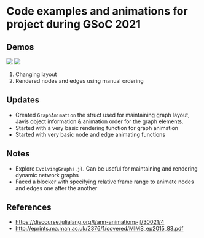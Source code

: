 # Code examples and animations for project during GSoC 2021

## Demos

![](/examples/graph_animations/example1.gif) ![](/examples/graph_animations/example2.gif)

1. Changing layout
2. Rendered nodes and edges using manual ordering


## Updates
- Created `GraphAnimation` the struct used for maintaining graph layout, Javis object information & animation order for the graph elements.
- Started with a very basic rendering function for graph animation
- Started with very basic node and edge animating functions


## Notes
- Explore `EvolvingGraphs.jl`. Can be useful for maintaining and rendering dynamic network graphs
- Faced a blocker with specifying relative frame range to animate nodes and edges one after the another


## References
- https://discourse.julialang.org/t/ann-animations-jl/30021/4
- http://eprints.ma.man.ac.uk/2376/1/covered/MIMS_ep2015_83.pdf
